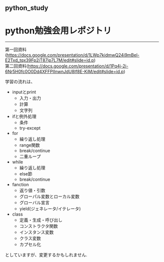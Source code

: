 ## python_study
# python勉強会用レポジトリ
---
第一回資料(https://docs.google.com/presentation/d/1LWp7kidmwQ24i9mBel-E2Txd_tqx39Fp2iT87ip7L7M/edit#slide=id.p)  
第二回資料(https://docs.google.com/presentation/d/1Pq4j-2i-6Nr5H0fc0O0Dd4XFFPIInwnJdU8If8E-KiM/edit#slide=id.p)  

学習の流れは、  
* inputとprint  
  - 入力・出力
  - 計算
  - 文字列
* ifと例外処理
  - 条件  
  - try-except
* for  
  - 繰り返し処理
  - range関数
  - break/continue
  - 二重ループ
* while  
  - 繰り返し処理
  - else節
  - break/continue
* fanction  
  - 返り値・引数
  - グローパル変数とローカル変数
  - グローバル宣言
  - yield(ジェネレータ/イテレータ)
* class  
  - 定義・生成・呼び出し
  - コンストラクタ関数
  - インスタンス変数
  - クラス変数
  - カプセル化

としていますが、変更するかもしれません.  
